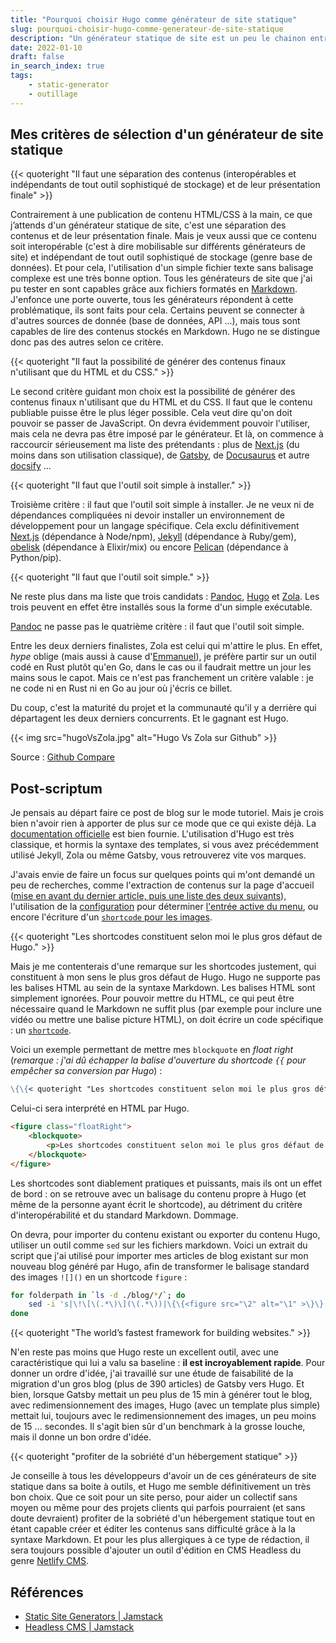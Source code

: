 ```yaml
---
title: "Pourquoi choisir Hugo comme générateur de site statique"
slug: pourquoi-choisir-hugo-comme-generateur-de-site-statique
description: "Un générateur statique de site est un peu le chainon entre un site écrit de A à Z en HTML/CSS à la main, et un site dynamique nécessitant un serveur et une technologie spécifique (PHP, Python, JavaScript, Elixir ...). Parmi l'offre pléthorique de générateur de ce type, pourquoi choisir Hugo ?"
date: 2022-01-10
draft: false
in_search_index: true
tags:
    - static-generator
    - outillage
---
```


## Mes critères de sélection d'un générateur de site statique

{{< quoteright "Il faut une séparation des contenus (interopérables et indépendants de tout outil sophistiqué de stockage) et de leur présentation finale" >}}

Contrairement à une publication de contenu HTML/CSS à la main, ce que j’attends d'un générateur statique de site, c'est une séparation des contenus et de leur présentation finale. Mais je veux aussi que ce contenu soit interopérable (c'est à dire mobilisable sur différents générateurs de site) et indépendant de tout outil sophistiqué de stockage (genre base de données). Et pour cela, l'utilisation d'un simple fichier texte sans balisage complexe est une très bonne option. Tous les générateurs de site que j'ai pu tester en sont capables grâce aux fichiers formatés en [Markdown](https://daringfireball.net/projects/markdown/syntax). J'enfonce une porte ouverte, tous les générateurs répondent à cette problématique, ils sont faits pour cela. Certains peuvent se connecter à d'autres sources de donnée (base de données, API ...), mais tous sont capables de lire des contenus stockés en Markdown. Hugo ne se distingue donc pas des autres selon ce critère.

{{< quoteright "Il faut la possibilité de générer des contenus finaux n'utilisant que du HTML et du CSS." >}}

Le second critère guidant mon choix est la possibilité de générer des contenus finaux n'utilisant que du HTML et du CSS. Il faut que le contenu publiable puisse être le plus léger possible. Cela veut dire qu'on doit pouvoir se passer de JavaScript. On devra évidemment pouvoir l'utiliser, mais cela ne devra pas être imposé par le générateur. Et là, on commence à raccourcir sérieusement ma liste des prétendants : plus de [Next.js](https://nextjs.org/) (du moins dans son utilisation classique), de [Gatsby](https://www.gatsbyjs.com/), de [Docusaurus](https://docusaurus.io/) et autre [docsify](https://docsify.js.org/#/) ...

{{< quoteright "Il faut que l'outil soit simple à installer." >}}

Troisième critère : il faut que l'outil soit simple à installer. Je ne veux ni de dépendances compliquées ni devoir installer un environnement de développement pour un langage spécifique. Cela exclu définitivement [Next.js](https://nextjs.org/docs/advanced-features/static-html-export) (dépendance à Node/npm), [Jekyll](https://jekyllrb.com/) (dépendance à Ruby/gem), [obelisk](https://github.com/BennyHallett/obelisk)  (dépendance à Elixir/mix) ou encore [Pelican](https://blog.getpelican.com/) (dépendance à Python/pip).

{{< quoteright "Il faut que l'outil soit simple." >}}

Ne reste plus dans ma liste que trois candidats : [Pandoc](https://pandoc.org/), [Hugo](https://gohugo.io/) et [Zola](https://www.getzola.org/). Les trois peuvent en effet être installés sous la forme d'un simple exécutable.

[Pandoc](https://www.ordecon.com/2020/07/pandoc-as-a-site-generator.html) ne passe pas le quatrième critère : il faut que l'outil soit simple.

Entre les deux derniers finalistes, Zola est celui qui m'attire le  plus. En effet, *hype* oblige (mais aussi à cause d'[Emmanuel](https://caen.camp/talks/rust-ou-le-plaisir-de-coder)), je préfère partir sur un outil codé en Rust plutôt qu'en Go, dans le cas ou il faudrait mettre un jour les mains sous le capot. Mais ce n'est pas franchement un critère valable : je ne code ni en Rust ni en Go au jour où j'écris ce billet.

Du coup, c'est la maturité du projet et la communauté qu'il y a derrière qui départagent les deux derniers concurrents. Et le gagnant est Hugo.

{{< img src="hugoVsZola.jpg" alt="Hugo Vs Zola sur Github" >}}

Source : [Github Compare](https://www.githubcompare.com/gohugoio/hugo+getzola/zola)

## Post-scriptum

Je pensais au départ faire ce post de blog sur le mode tutoriel. Mais je crois bien n'avoir rien à apporter de plus sur ce mode que ce qui existe déjà. La [documentation officielle](https://gohugo.io/documentation/) est bien fournie. L'utilisation d'Hugo est très classique, et hormis la syntaxe des templates, si vous avez précédemment utilisé Jekyll, Zola ou même Gatsby, vous retrouverez vite vos marques.

J'avais envie de faire un focus sur quelques points qui m'ont demandé un peu de recherches, comme l'extraction de contenus sur la page d'accueil ([mise en avant du dernier article, puis une liste des deux suivants](https://gist.github.com/alexisjanvier/66aa5f417f9429b0cd73337a20ba399c#file-index-html)), l'utilisation de la [configuration](https://gist.github.com/alexisjanvier/66aa5f417f9429b0cd73337a20ba399c#file-config-toml) pour déterminer [l'entrée active du menu](https://gist.github.com/alexisjanvier/66aa5f417f9429b0cd73337a20ba399c#file-menu-html), ou encore l'écriture d'un [`shortcode` pour les images](https://gist.github.com/alexisjanvier/66aa5f417f9429b0cd73337a20ba399c#file-img-html).

{{< quoteright "Les shortcodes constituent selon moi le plus gros défaut de Hugo." >}}

Mais je me contenterais d'une remarque sur les shortcodes justement, qui constituent à mon sens le plus gros défaut de Hugo. Hugo ne supporte pas les balises HTML au sein de la syntaxe Markdown. Les balises HTML sont simplement ignorées. Pour pouvoir mettre du HTML, ce qui peut être nécessaire quand le Markdown ne suffit plus (par exemple pour inclure une vidéo ou mettre une balise picture HTML), on doit écrire un code spécifique : un [`shortcode`](https://gohugo.io/content-management/shortcodes/).

Voici un exemple permettant de mettre mes `blockquote` en *float right* (*remarque : j'ai dû échapper la balise d'ouverture du shortcode `{{` pour empêcher sa conversion par Hugo*) :

```markdown
\{\{< quoteright "Les shortcodes constituent selon moi le plus gros défaut de Hugo." >}}
```

Celui-ci sera interprété en HTML par Hugo. 

```html
<figure class="floatRight">
    <blockquote>
        <p>Les shortcodes constituent selon moi le plus gros défaut de Hugo.</p>
    </blockquote>
</figure>
```

Les shortcodes sont diablement pratiques et puissants, mais ils ont un effet de bord : on se retrouve avec un balisage du contenu propre à Hugo (et même de la personne ayant écrit le shortcode), au détriment du critère d'interopérabilité et du standard Markdown. Dommage.

On devra, pour importer du contenu existant ou exporter du contenu Hugo, utiliser un outil comme `sed` sur les fichiers markdown. Voici un extrait du script que j'ai utilisé pour importer mes articles de blog existant sur mon nouveau blog généré par Hugo, afin de transformer le balisage standard des images `![]()` en un shortcode `figure` :

```bash
for folderpath in `ls -d ./blog/*/`; do
	sed -i 's|\!\[\(.*\)\](\(.*\))|\{\{<figure src="\2" alt="\1" >\}\}|g' ${folderpath}/index.md
done
```
{{< quoteright "The world’s fastest framework for building websites." >}}

N'en reste pas moins que Hugo reste un excellent outil, avec une caractéristique qui lui a valu sa baseline : **il est incroyablement rapide**. Pour donner un ordre d'idée, j'ai travaillé sur une étude de faisabilité de la migration d'un gros blog (plus de 390 articles) de Gatsby vers Hugo. Et bien, lorsque Gatsby mettait un peu plus de 15 min à générer tout le blog, avec redimensionnement des images, Hugo (avec un template plus simple) mettait lui, toujours avec le redimensionnement des images, un peu moins de 15 ... secondes. Il s'agit bien sûr d'un benchmark à la grosse louche, mais il donne un bon ordre d'idée.

{{< quoteright "profiter de la sobriété d'un hébergement statique" >}}

Je conseille à tous les développeurs d'avoir un de ces générateurs de site statique dans sa boite à outils, et Hugo me semble définitivement un très bon choix. Que ce soit pour un site perso, pour aider un collectif sans moyen ou même pour des projets clients qui parfois pourraient (et sans doute devraient) profiter de la sobriété d'un hébergement statique tout en étant capable créer et éditer les contenus sans difficulté grâce à la la syntaxe Markdown. Et pour les plus allergiques à ce type de rédaction, il sera toujours possible d'ajouter un outil d'édition en CMS Headless du genre [Netlify CMS](https://www.netlifycms.org/).

## Références

- [Static Site Generators | Jamstack](https://jamstack.org/generators/)
- [Headless CMS | Jamstack](https://jamstack.org/headless-cms/)
